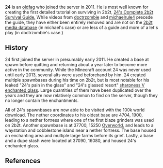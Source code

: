 **24** is an [oldfag](https://2b2t.miraheze.org/wiki/oldfag) who joined the server in 2011. He is most well known for creating the first detailed tutorial on surviving in 2b2t, [24's Complete 2b2t Survival Guide.](http://www.jamesrustles.com/2015/10/2b2t-survival-guide.html) While videos from [doctrzombie](https://2b2t.miraheze.org/wiki/doctrzombie) and [michaelrule4](https://2b2t.miraheze.org/wiki/michaelrule4) precede the guide, they have either been entirely removed and are not on the [2b2t media database](https://gist.github.com/toobeetootee/ef415a0577a2e8522372) (in michael's case) or are less of a guide and more of a let's play (in doctrzombie's case.)

## History
24 first joined the server in presumably early 2011. He created a base at spawn before quitting and returning about a year later to become more active in the community. While the Minecraft account 24 was never used until early 2013, several alts were used beforehand by him. 24 created multiple spawnbases during his time on 2b2t, but is most notable for his leaked "24's pain in the glass" and "24's glassed resort" [sharpness V enchanted glass](https://2b2t.miraheze.org/wiki/Enchanted_glass). Large quantities of them have been duplicated over the years and they are now relatively common to find on the server, though they no longer contain the enchantments.

All of 24's spawnbases are now able to be visited with the 100k world download. The nether coordinates to his oldest base are 4704, 1900, leading to a nether fortress where one of the first blaze grinders was used on 2b2t. Another spawnbase is at 37700, 15250 [Overworld](https://2b2t.miraheze.org/wiki/Overworld), and leads to a waystation and cobblestone island near a nether fortress. The base housed an enchanting area and multiple large farms before its grief. Lastly, a base and a dupe stash were located at 37090, 16080, and housed 24's enchanted glass.
## References